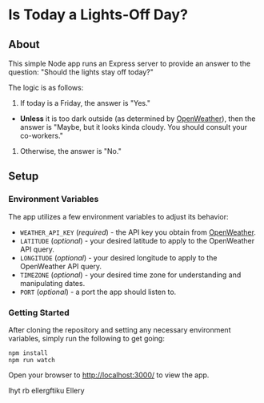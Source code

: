# Is Today a Lights-Off Day?

## About

This simple Node app runs an Express server to provide an answer to the question: "Should the lights stay off today?"

The logic is as follows:

1. If today is a Friday, the answer is "Yes."
  * **Unless** it is too dark outside (as determined by [OpenWeather](https://openweathermap.org/api)), then
    the answer is "Maybe, but it looks kinda cloudy. You should consult your co-workers."
1. Otherwise, the answer is "No."

## Setup

### Environment Variables

The app utilizes a few environment variables to adjust its behavior:

* `WEATHER_API_KEY` (*required*) - the API key you obtain from [OpenWeather](https://openweathermap.org/api).
* `LATITUDE` (*optional*) - your desired latitude to apply to the OpenWeather API query.
* `LONGITUDE` (*optional*) - your desired longitude to apply to the OpenWeather API query.
* `TIMEZONE` (*optional*) - your desired time zone for understanding and manipulating dates.
* `PORT` (*optional*) - a port the app should listen to.

### Getting Started

After cloning the repository and setting any necessary environment variables, simply run the following to get going:

```
npm install
npm run watch
```

Open your browser to [http://localhost:3000/](http://localhost:3000/) to view the app.

lhyt rb  ellergftiku
Ellery
